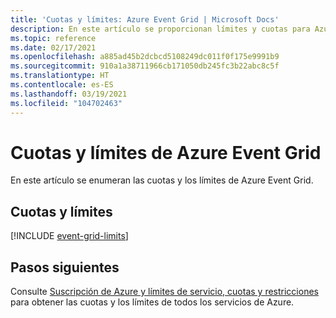 ```yaml
---
title: 'Cuotas y límites: Azure Event Grid | Microsoft Docs'
description: En este artículo se proporcionan límites y cuotas para Azure Event Grid. Por ejemplo, el número de suscripciones del tema, el número de temas personalizados por suscripción, etc.
ms.topic: reference
ms.date: 02/17/2021
ms.openlocfilehash: a885ad45b2dcbcd5108249dc011f0f175e9991b9
ms.sourcegitcommit: 910a1a38711966cb171050db245fc3b22abc8c5f
ms.translationtype: HT
ms.contentlocale: es-ES
ms.lasthandoff: 03/19/2021
ms.locfileid: "104702463"
---
```

# <a name="azure-event-grid-quotas-and-limits"></a>Cuotas y límites de Azure Event Grid
En este artículo se enumeran las cuotas y los límites de Azure Event Grid. 

## <a name="quotas-and-limits"></a>Cuotas y límites
[!INCLUDE [event-grid-limits](../../includes/event-grid-limits.md)]

## <a name="next-steps"></a>Pasos siguientes
Consulte [Suscripción de Azure y límites de servicio, cuotas y restricciones](..//azure-resource-manager/management/azure-subscription-service-limits.md) para obtener las cuotas y los límites de todos los servicios de Azure. 
